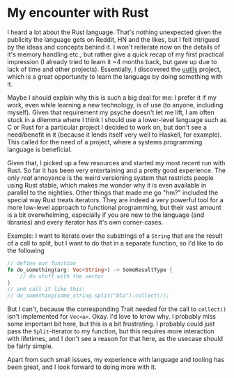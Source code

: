 # My encounter with Rust
I heard a lot about the Rust language. That's nothing unexpected
given the publicity the language gets on Reddit, HN and the likes,
but I felt intrigued by the ideas and concepts behind it. I won't
reiterate now on the details of it's memory handling etc., but rather
give a quick recap of my first practical impression (I already tried
to learn it ~4 months back, but gave up due to lack of time and other
projects). Essentially, I discovered the [uutils](https://github.com/uutils/coreutils)
project, which is a great opportunity to learn the language by doing
something with it.

Maybe I should explain why this is such a big deal for me: I prefer
it if my work, even while learning a new technology, is of use (to anyone,
including myself). Given that requirement my psyche doesn't let me lift,
I am often stuck in a dilemma where I think I should use a lower-level
language such as C or Rust for a particular project I decided to work on,
but don't see a need/benefit in it (because it lends itself very well to Haskell,
for example). This called for the need of a project, where a systems programming
language is beneficial.

Given that, I picked up a few resources and started my most recent run
with Rust. So far it has been very entertaining and a pretty good experience.
The only *real* annoyance is the weird versioning system that restricts people
using Rust stable, which makes me wonder why it is even available in parallel
to the nightlies. Other things that made me go "hm?" included the special way
Rust treats iterators. They are indeed a very powerful tool for a more low-level
approach to functional programming, but their vast amount is a bit overwhelming,
especially if you are new to the language (and libraries) and every iterator has
it's own corner-cases.

Example: I want to iterate over the substrings of a `String` that are the result
of a call to split, but I want to do that in a separate function, so I'd like to
do the following
```Rust
// define our function
fn do_something(arg: Vec<String>) -> SomeResultType {
    // do stuff with the vector
}
// and call it like this:
// do_something(some_string.split("bla").collect());
```
But I can't, because the corresponding Trait needed for the call to `collect()` isn't
implemented for `Vec<a>`. Okay. I'd love to know why. I probably miss some important
bit here, but this is a bit frustrating. I probably could just pass the `Split`-iterator
to my function, but this requires more interaction with lifetimes, and I don't see
a reason for that here, as the usecase should be fairly simple.

Apart from such small issues, my experience with language and tooling has been great,
and I look forward to doing more with it.
